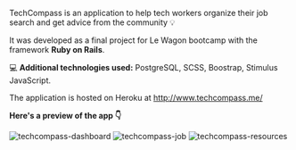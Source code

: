 TechCompass is an application to help tech workers organize their job search and get advice from the community 💡

It was developed as a final project for Le Wagon bootcamp with the framework **Ruby on Rails**.

💻 **Additional technologies used:** PostgreSQL, SCSS, Boostrap, Stimulus JavaScript. 

The application is hosted on Heroku at http://www.techcompass.me/

**Here's a preview of the app 👇**

![techcompass-dashboard](https://github.com/Inesalvergne/techcompass/assets/31542969/c0ed7734-2beb-4864-be27-4d7d1bdadd84)
![techcompass-job](https://github.com/Inesalvergne/techcompass/assets/31542969/f67bdbbe-ef3c-4b4a-8041-c68b5ed5fdf6)
![techcompass-resources](https://github.com/Inesalvergne/techcompass/assets/31542969/665cd2ff-b929-4fa9-94b9-7ab55ddf6cc8)

